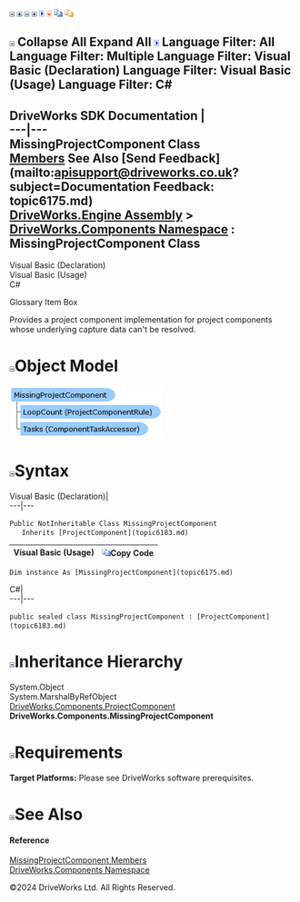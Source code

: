 ![](dotnetimages/collapse.gif) ![](dotnetimages/expand.gif) ![](dotnetimages/collapse.gif) ![](dotnetimages/expand.gif) ![](dotnetimages/drpdown.gif) ![](dotnetimages/drpdown_orange.gif) ![](dotnetimages/copycode.gif) ![](dotnetimages/copycodeHighlight.gif)

![](dotnetimages/collapse.gif) Collapse All Expand All ![](dotnetimages/drpdown.gif) Language Filter: All  Language Filter: Multiple  Language Filter: Visual Basic (Declaration) Language Filter: Visual Basic (Usage) Language Filter: C#  
---  
DriveWorks SDK Documentation  |   
---|---  
MissingProjectComponent Class   
[Members](topic6176.md) See Also [Send Feedback](mailto:apisupport@driveworks.co.uk?subject=Documentation Feedback: topic6175.md)  
[DriveWorks.Engine Assembly](topic2156.md) > [DriveWorks.Components Namespace](topic6089.md) : MissingProjectComponent Class  
---  
  
Visual Basic (Declaration)    
Visual Basic (Usage)    
C# 

Glossary Item Box

Provides a project component implementation for project components whose underlying capture data can't be resolved. 

# ![](dotnetimages/collapse.gif)Object Model

![](dotnetdiagramimages/image318.png)

# ![](dotnetimages/collapse.gif)Syntax

Visual Basic (Declaration)|   
---|---  
      
    
    Public NotInheritable Class MissingProjectComponent 
       Inherits [ProjectComponent](topic6183.md)  
  
Visual Basic (Usage)| ![](dotnetimages/copycode.gif)Copy Code  
---|---  
      
    
    Dim instance As [MissingProjectComponent](topic6175.md)  
  
C#|   
---|---  
      
    
    public sealed class MissingProjectComponent : [ProjectComponent](topic6183.md)   
  
# ![](dotnetimages/collapse.gif)Inheritance Hierarchy

System.Object  
System.MarshalByRefObject  
[DriveWorks.Components.ProjectComponent](topic6183.md)  
**DriveWorks.Components.MissingProjectComponent**  


# ![](dotnetimages/collapse.gif)Requirements

**Target Platforms:** Please see DriveWorks software prerequisites.

# ![](dotnetimages/collapse.gif)See Also

#### Reference

[MissingProjectComponent Members](topic6176.md)   
[DriveWorks.Components Namespace](topic6089.md)

©2024 DriveWorks Ltd. All Rights Reserved.
